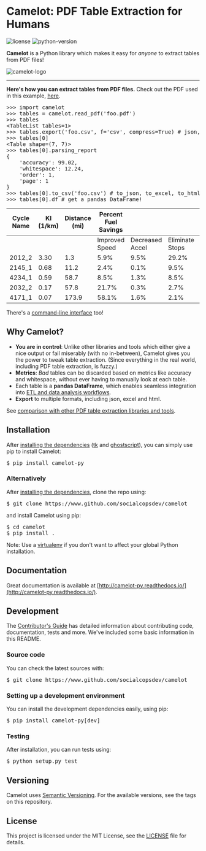 # Camelot: PDF Table Extraction for Humans

![license](https://img.shields.io/badge/license-MIT-lightgrey.svg) ![python-version](https://img.shields.io/badge/python-2.7-blue.svg)

**Camelot** is a Python library which makes it easy for *anyone* to extract tables from PDF files!

![camelot-logo](https://raw.githubusercontent.com/socialcopsdev/camelot/master/docs/_static/camelot.png)

---

**Here's how you can extract tables from PDF files.** Check out the PDF used in this example, [here](https://github.com/socialcopsdev/camelot/blob/master/docs/_static/pdf/foo.pdf).

<pre>
>>> import camelot
>>> tables = camelot.read_pdf('foo.pdf')
>>> tables
&lt;TableList tables=1&gt;
>>> tables.export('foo.csv', f='csv', compress=True) # json, excel, html
>>> tables[0]
&lt;Table shape=(7, 7)&gt;
>>> tables[0].parsing_report
{
    'accuracy': 99.02,
    'whitespace': 12.24,
    'order': 1,
    'page': 1
}
>>> tables[0].to_csv('foo.csv') # to_json, to_excel, to_html
>>> tables[0].df # get a pandas DataFrame!
</pre>

| Cycle Name | KI (1/km) | Distance (mi) | Percent Fuel Savings |                 |                 |                |
|------------|-----------|---------------|----------------------|-----------------|-----------------|----------------|
|            |           |               | Improved Speed       | Decreased Accel | Eliminate Stops | Decreased Idle |
| 2012_2     | 3.30      | 1.3           | 5.9%                 | 9.5%            | 29.2%           | 17.4%          |
| 2145_1     | 0.68      | 11.2          | 2.4%                 | 0.1%            | 9.5%            | 2.7%           |
| 4234_1     | 0.59      | 58.7          | 8.5%                 | 1.3%            | 8.5%            | 3.3%           |
| 2032_2     | 0.17      | 57.8          | 21.7%                | 0.3%            | 2.7%            | 1.2%           |
| 4171_1     | 0.07      | 173.9         | 58.1%                | 1.6%            | 2.1%            | 0.5%           |

There's a [command-line interface](https://camelot-py.readthedocs.io/en/latest/user/cli.html) too!

## Why Camelot?

- **You are in control**: Unlike other libraries and tools which either give a nice output or fail miserably (with no in-between), Camelot gives you the power to tweak table extraction. (Since everything in the real world, including PDF table extraction, is fuzzy.)
- **Metrics**: *Bad* tables can be discarded based on metrics like accuracy and whitespace, without ever having to manually look at each table.
- Each table is a **pandas DataFrame**, which enables seamless integration into [ETL and data analysis workflows](https://gist.github.com/vinayak-mehta/e5949f7c2410a0e12f25d3682dc9e873).
- **Export** to multiple formats, including json, excel and html.

See [comparison with other PDF table extraction libraries and tools](https://github.com/socialcopsdev/camelot/wiki/Comparison-with-other-PDF-Table-Extraction-libraries-and-tools).

## Installation

After [installing the dependencies](https://camelot-py.readthedocs.io/en/latest/user/install.html) ([tk](https://packages.ubuntu.com/trusty/python-tk) and [ghostscript](https://www.ghostscript.com/)), you can simply use pip to install Camelot:

<pre>
$ pip install camelot-py
</pre>

### Alternatively

After [installing the dependencies](https://camelot-py.readthedocs.io/en/latest/user/install.html), clone the repo using:

<pre>
$ git clone https://www.github.com/socialcopsdev/camelot
</pre>

and install Camelot using pip:

<pre>
$ cd camelot
$ pip install .
</pre>

Note: Use a [virtualenv](https://virtualenv.pypa.io/en/stable/) if you don't want to affect your global Python installation.

## Documentation

Great documentation is available at [http://camelot-py.readthedocs.io/](http://camelot-py.readthedocs.io/).

## Development

The [Contributor's Guide](https://camelot-py.readthedocs.io/en/latest/dev/contributing.html) has detailed information about contributing code, documentation, tests and more. We've included some basic information in this README.

### Source code

You can check the latest sources with:

<pre>
$ git clone https://www.github.com/socialcopsdev/camelot
</pre>

### Setting up a development environment

You can install the development dependencies easily, using pip:

<pre>
$ pip install camelot-py[dev]
</pre>

### Testing

After installation, you can run tests using:

<pre>
$ python setup.py test
</pre>

## Versioning

Camelot uses [Semantic Versioning](https://semver.org/). For the available versions, see the tags on this repository.

## License

This project is licensed under the MIT License, see the [LICENSE](https://github.com/socialcopsdev/camelot/blob/master/LICENSE) file for details.
